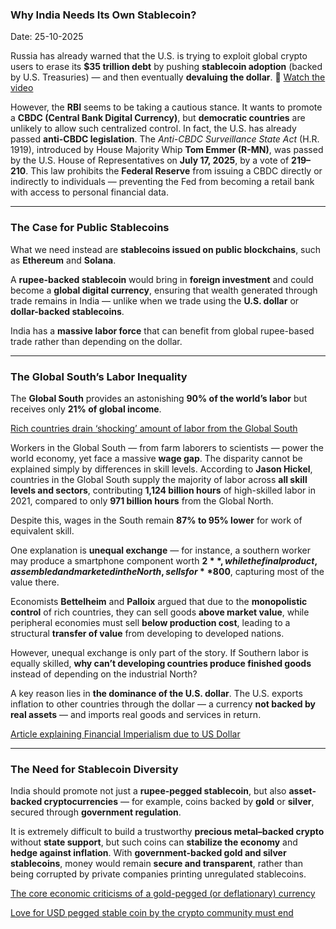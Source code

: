 ### Why India Needs Its Own Stablecoin?

Date: 25-10-2025

Russia has already warned that the U.S. is trying to exploit global crypto users to erase its **$35 trillion debt** by pushing **stablecoin adoption** (backed by U.S. Treasuries) — and then eventually **devaluing the dollar**.
🔗 [Watch the video](https://www.youtube.com/watch?v=I7WqGBvjFJg)

However, the **RBI** seems to be taking a cautious stance. It wants to promote a **CBDC (Central Bank Digital Currency)**, but **democratic countries** are unlikely to allow such centralized control.
In fact, the U.S. has already passed **anti-CBDC legislation**.
The *Anti-CBDC Surveillance State Act* (H.R. 1919), introduced by House Majority Whip **Tom Emmer (R-MN)**, was passed by the U.S. House of Representatives on **July 17, 2025**, by a vote of **219–210**.
This law prohibits the **Federal Reserve** from issuing a CBDC directly or indirectly to individuals — preventing the Fed from becoming a retail bank with access to personal financial data.

---

### The Case for Public Stablecoins

What we need instead are **stablecoins issued on public blockchains**, such as **Ethereum** and **Solana**.

A **rupee-backed stablecoin** would bring in **foreign investment** and could become a **global digital currency**, ensuring that wealth generated through trade remains in India — unlike when we trade using the **U.S. dollar** or **dollar-backed stablecoins**.

India has a **massive labor force** that can benefit from global rupee-based trade rather than depending on the dollar.

---

### The Global South’s Labor Inequality

The **Global South** provides an astonishing **90% of the world’s labor** but receives only **21% of global income**.

[Rich countries drain ‘shocking’ amount of labor from the Global South](https://www.science.org/content/article/rich-countries-drain-shocking-amount-labor-global-south
)

Workers in the Global South — from farm laborers to scientists — power the world economy, yet face a massive **wage gap**.
The disparity cannot be explained simply by differences in skill levels. According to **Jason Hickel**, countries in the Global South supply the majority of labor across **all skill levels and sectors**, contributing **1,124 billion hours** of high-skilled labor in 2021, compared to only **971 billion hours** from the Global North.

Despite this, wages in the South remain **87% to 95% lower** for work of equivalent skill.

One explanation is **unequal exchange** — for instance, a southern worker may produce a smartphone component worth **$2**, while the final product, assembled and marketed in the North, sells for **$800**, capturing most of the value there.

Economists **Bettelheim** and **Palloix** argued that due to the **monopolistic control** of rich countries, they can sell goods **above market value**, while peripheral economies must sell **below production cost**, leading to a structural **transfer of value** from developing to developed nations.

However, unequal exchange is only part of the story.
If Southern labor is equally skilled, **why can’t developing countries produce finished goods** instead of depending on the industrial North?

A key reason lies in **the dominance of the U.S. dollar**.
The U.S. exports inflation to other countries through the dollar — a currency **not backed by real assets** — and imports real goods and services in return.

[Article explaining Financial Imperialism due to US Dollar](https://github.com/iambrainstorming/presentation/blob/main/economics/money.pdf)

---

### The Need for Stablecoin Diversity

India should promote not just a **rupee-pegged stablecoin**, but also **asset-backed cryptocurrencies** — for example, coins backed by **gold** or **silver**, secured through **government regulation**.

It is extremely difficult to build a trustworthy **precious metal–backed crypto** without **state support**, but such coins can **stabilize the economy** and **hedge against inflation**.
With **government-backed gold and silver stablecoins**, money would remain **secure and transparent**, rather than being corrupted by private companies printing unregulated stablecoins.

[The core economic criticisms of a gold-pegged (or deflationary) currency](./gold-standard-criticisms.md)

[Love for USD pegged stable coin by the crypto community must end](../love-for-usd-pegged-stable-coin-by-the-crypto-community-must-end.md)
